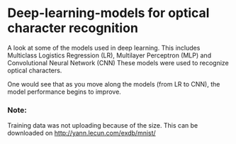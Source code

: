 # Deep-learning-models for optical character recognition

A look at some of the models used in deep learning. This includes Multiclass Logistics Regression (LR), Multilayer Perceptron (MLP) and Convolutional Neural Network (CNN)
These models were used to recognize optical characters. 

One would see that as you move along the models (from LR to CNN), the model performance begins to improve.

### Note:
Training data was not uploading because of the size. This can be downloaded on http://yann.lecun.com/exdb/mnist/
